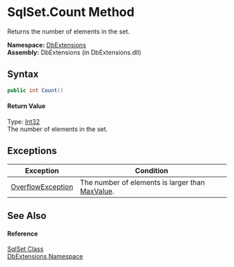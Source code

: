 SqlSet.Count Method
===================
Returns the number of elements in the set.

**Namespace:** [DbExtensions][1]  
**Assembly:** DbExtensions (in DbExtensions.dll)

Syntax
------

```csharp
public int Count()
```

#### Return Value
Type: [Int32][2]  
The number of elements in the set.

Exceptions
----------

Exception              | Condition                                            
---------------------- | ---------------------------------------------------- 
[OverflowException][3] | The number of elements is larger than [MaxValue][4]. 


See Also
--------

#### Reference
[SqlSet Class][5]  
[DbExtensions Namespace][1]  

[1]: ../README.md
[2]: http://msdn.microsoft.com/en-us/library/td2s409d
[3]: http://msdn.microsoft.com/en-us/library/41ktf3wy
[4]: http://msdn.microsoft.com/en-us/library/92chhbf3
[5]: README.md